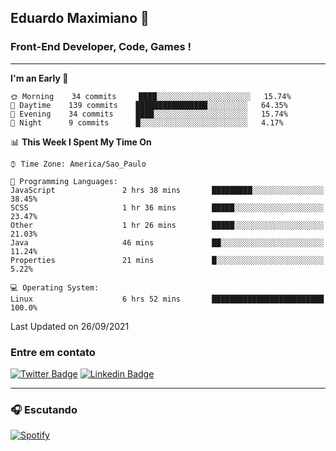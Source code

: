 ## Eduardo Maximiano 👋

### Front-End Developer, Code, Games !

---

<!--START_SECTION:waka-->
**I'm an Early 🐤** 

```text
🌞 Morning    34 commits     ████░░░░░░░░░░░░░░░░░░░░░   15.74% 
🌆 Daytime    139 commits    ████████████████░░░░░░░░░   64.35% 
🌃 Evening    34 commits     ████░░░░░░░░░░░░░░░░░░░░░   15.74% 
🌙 Night      9 commits      █░░░░░░░░░░░░░░░░░░░░░░░░   4.17%

```


📊 **This Week I Spent My Time On** 

```text
⌚︎ Time Zone: America/Sao_Paulo

💬 Programming Languages: 
JavaScript               2 hrs 38 mins       █████████░░░░░░░░░░░░░░░░   38.45% 
SCSS                     1 hr 36 mins        █████░░░░░░░░░░░░░░░░░░░░   23.47% 
Other                    1 hr 26 mins        █████░░░░░░░░░░░░░░░░░░░░   21.03% 
Java                     46 mins             ██░░░░░░░░░░░░░░░░░░░░░░░   11.24% 
Properties               21 mins             █░░░░░░░░░░░░░░░░░░░░░░░░   5.22%

💻 Operating System: 
Linux                    6 hrs 52 mins       █████████████████████████   100.0%

```


 Last Updated on 26/09/2021
<!--END_SECTION:waka-->

### Entre em contato

[![Twitter Badge](https://img.shields.io/badge/-@edmaxi-1ca0f1?style=flat-square&labelColor=1ca0f1&logo=twitter&logoColor=white&link=https://twitter.com/edmaxi)](https://twitter.com/edmaxi)
[![Linkedin Badge](https://img.shields.io/badge/-Eduardo_Maximiano-0077B5?style=flat-square&logo=Linkedin&logoColor=white&link=https://www.linkedin.com/in/maximiano-eduardo)](https://www.linkedin.com/in/maximiano-eduardo)

---

### 🎧 Escutando
[![Spotify](https://novatorem-sandy.vercel.app/api/spotify)](https://open.spotify.com/user/comgigo)
